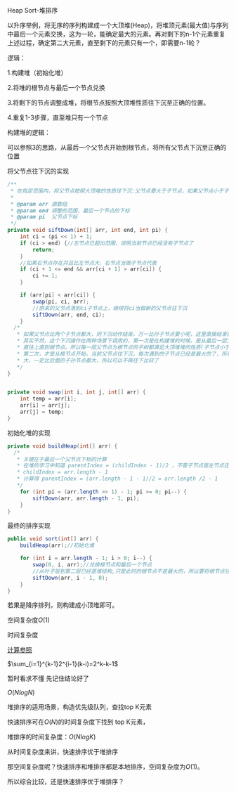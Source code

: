 Heap Sort-堆排序

以升序举例，将无序的序列构建成一个大顶堆(Heap)，将堆顶元素(最大值)与序列中最后一个元素交换，这为一轮，能确定最大的元素。再对剩下的n-1个元素重复上述过程，确定第二大元素，直至剩下的元素只有一个，即需要n-1轮？

逻辑：

1.构建堆（初始化堆）

2.将堆的根节点与最后一个节点兑换

3.将剩下的节点调整成堆，将根节点按照大顶堆性质往下沉至正确的位置。

4.重复1-3步骤，直至堆只有一个节点

构建堆的逻辑：

可以参照3的思路，从最后一个父节点开始到根节点，将所有父节点下沉至正确的位置

将父节点往下沉的实现

```java
/**
 * 在指定范围内，将父节点按照大顶堆的性质往下沉:父节点要大于子节点，如果父节点小于子节点，下沉之
 *
 * @param arr 源数组
 * @param end 调整的范围，最后一个节点的下标
 * @param pi  父节点下标
 */
private void siftDown(int[] arr, int end, int pi) {
    int ci = (pi << 1) + 1;
    if (ci > end) {//左节点已超出范围，说明当前节点已经没有子节点了
        return;
    }
    //如果右节点存在并且比左节点大，右节点当做子节点代表
    if (ci + 1 <= end && arr[ci + 1] > arr[ci]) {
        ci += 1;
    }

    if (arr[pi] < arr[ci]) {
        swap(pi, ci, arr);
        //原来的父节点落到ci子节点上，继续将ci当做新的父节点往下沉
        siftDown(arr, end, ci);
    }
  /*
   * 如果父节点比两个子节点都大，则下沉动作结束，万一比孙子节点要小呢，这里直接结束貌似逻辑不严谨
   * 其实不然，这个下沉操作在两种场景下调用的，第一次是在构建堆的时候，是从最后一层父节点开始下沉，一
   * 直往上直到根节点。所以每一层父节点为根节点的子树都满足大顶堆堆的性质(子节点小于父节点)。
   * 第二次，才是从根节点开始，当前父节点往下沉，每次遇到的子节点已经是最大的了，所以父节点如果比子节点都
   * 大，一定比后面的子孙节点都大，所以可以不再往下比较了
   */
}


private void swap(int i, int j, int[] arr) {
    int temp = arr[i];
    arr[i] = arr[j];
    arr[j] = temp;
}
```



初始化堆的实现

```java
private void buildHeap(int[] arr) {
  /*
   * 关键在于最后一个父节点下标的计算
   * 在堆的学习中知道 parentIndex = (childIndex - 1)/2 ，不管子节点是左节点还是右节点，此公式通用
   * childIndex = arr.length - 1 
   * 计算得 parentIndex = (arr.length - 1 - 1)/2 = arr.length /2 - 1
   */
    for (int pi = (arr.length >> 1) - 1; pi >= 0; pi--) {
        siftDown(arr, arr.length - 1, pi);
    }
}
```



最终的排序实现

```java
public void sort(int[] arr) {
    buildHeap(arr);//初始化堆

    for (int i = arr.length - 1; i > 0; i--) {
        swap(0, i, arr);//兑换根节点和最后一个节点
        //从叶子层到第二层已经是堆结构,只是此时的根节点不是最大的，所以要将根节点往下沉 放置到合理的位置，保持堆的性质
        siftDown(arr, i - 1, 0);
    }
}
```



若果是降序排列，则构建成小顶堆即可。

空间复杂度$O(1)$

时间复杂度

[计算参照](https://blog.csdn.net/qq_34228570/article/details/80024306)

$\sum_{i=1}^{k-1}2^{i-1}(k-i)=2^k-k-1$

暂时看求不懂 先记住结论好了

$O(NlogN)$

堆排序的适用场景，构造优先级队列，查找top K元素

快速排序可在$O(N)$的时间复杂度下找到 top K元素，

堆排序的时间复杂度：$O(NlogK)$

从时间复杂度来讲，快速排序优于堆排序

那空间复杂度呢？快速排序和堆排序都是本地排序，空间复杂度为$O(1)$。

所以综合比较，还是快速排序优于堆排序？



